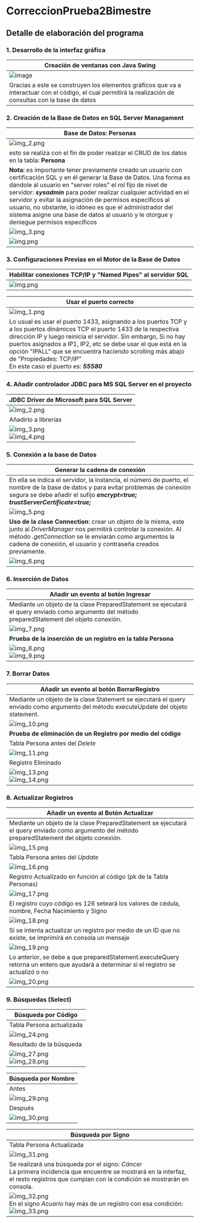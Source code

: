 # CorreccionPrueba2Bimestre
## Detalle de elaboración del programa
### 1. Desarrollo de la interfaz gráfica
|Creación de ventanas con Java Swing|
|-|
|![image](https://github.com/DavidPK8/CorreccionPrueba2Bimestre/assets/117743650/db825df7-b486-4d35-a3ca-6eedc59a4f0e)|
|Gracias a este se construyen los elementos gráficos que va a interactuar con el código, el cual permitirá la realización de consultas con la base de datos|
### 2. Creación de la Base de Datos en SQL Server Managament
| Base de Datos: Personas                                                                                                                                                                                                                                                                                                                                                                                                                                                              |
|--------------------------------------------------------------------------------------------------------------------------------------------------------------------------------------------------------------------------------------------------------------------------------------------------------------------------------------------------------------------------------------------------------------------------------------------------------------------------------------|
| ![img_2.png](img/img_2.png)                                                                                                                                                                                                                                                                                                                                                                                                                                                          |
| esto se realiza con el fin de poder realizar el CRUD de los datos en la tabla: **Persona**                                                                                                                                                                                                                                                                                                                                                                                           |
| **Nota:** es importante tener previamente creado un usuario con certificación SQL y en él generar la Base de Datos. Una forma es dándole al usuario en "server roles" el rol fijo de nivel de servidor: ***sysadmin*** para poder realizar cualquier actividad en el servidor y evitar la asignación de permisos específicos al usuario, no obstante, lo idóneo es que el administrador del sistema asigne una base de datos al usuario y le otorgue y deniegue permisos específicos |
| ![img_3.png](img/img_3.png)                                                                                                                                                                                                                                                                                                                                                                                                                                                          |
| ![img.png](img/img4.png)                                                                                                                                                                                                                                                                                                                                                                                                                                                             <br/>|

### 3. Configuraciones Previas en el Motor de la Base de Datos
| Habilitar conexiones TCP/IP y "Named Pipes" al servidor SQL |
|------------------------------------------------------------|
|![img.png](img/img36.png)|

| Usar el puerto correcto                                                                                                                                                                                                                                                                                                                                                                        |
|------------------------------------------------------------------------------------------------------------------------------------------------------------------------------------------------------------------------------------------------------------------------------------------------------------------------------------------------------------------------------------------------|
| ![img_1.png](img/img_1.png)                                                                                                                                                                                                                                                                                                                                                                        |
| Lo usual es usar el puerto 1433, asignando a los puertos TCP y a los puertos dinámicos TCP el puerto 1433 de la respectiva dirección IP y luego reinicia el servidor. Sin embargo, Si no hay puertos asignados a IP1, IP2, etc se debe usar el que está en la opción "IPALL" que se encuentra haciendo scrolling más abajo de "Propiedades: TCP/IP"<br/>En este caso el puerto es: ***55580*** |

### 4. Añadir controlador JDBC para MS SQL Server en el proyecto
| JDBC Driver de Microsoft para SQL Server |
|-----------------------------------------|
| ![img_2.png](img/img_34.png)                 |
| Añadirlo a librerías                    |
|![img_3.png](img/img_35.png)                                         <br/>![img_4.png](img/img_4.png)|

### 5. Conexión a la base de Datos
| Generar la cadena de conexión                                                                                                                                                                                                                                 |
|---------------------------------------------------------------------------------------------------------------------------------------------------------------------------------------------------------------------------------------------------------------|
| En ella se indica el servidor, la instancia, el número de puerto, el nombre de la base de datos y para evitar problemas de conexión segura se debe añadir el sufijo ***encrypt=true; trustServerCertificate=true;***                                          |
| ![img_5.png](img/img_5.png)                                                                                                                                                                                                                                       |
| **Uso de la clase Connection**: crear un objeto de la misma, este junto al *DriverManager* nos permitirá controlar la conexión. Al método *.getConnection* se le enviarán como argumentos la cadena de conexión, el usuario y contraseña creados previamente. |
| ![img_6.png](img/img_6.png)                                                                                                                                                                                                                                       |

### 6. Inserción de Datos
| Añadir un evento al botón Ingresar                                                                                                              |
|-------------------------------------------------------------------------------------------------------------------------------------------------|
| Mediante un objeto de la clase PreparedStatement se ejecutará el query enviado como argumento del método preparedStatement del objeto conexión. |
| ![img_7.png](img/img_7.png)                                                                                                                         |
| **Prueba de la inserción de un registro en la tabla Persona**                                                                                   |
|  ![img_8.png](img/img_8.png)                                                                                                                                               <br/>![img_9.png](img/img_9.png)|

### 7. Borrar Datos
| Añadir un evento al botón BorrarRegistro                                                                                             |
|--------------------------------------------------------------------------------------------------------------------------------------|
| Mediante un objeto de la clase Statement se ejecutará el query enviado como argumento del método executeUpdate del objeto statement. |
| ![img_10.png](img/img_10.png)                                                                                                            |
| **Prueba de eliminación de un Registro por medio del código**                                                                        |
| Tabla Persona antes del *Delete*                                                                                                     |
| ![img_11.png](img/img_11.png)                                                                                                            |
| Registro Eliminado                                                                                                                   |
| ![img_13.png](img/img_13.png)<br/>![img_14.png](img/img_14.png)                                                                                                            |                                                                                                            

### 8. Actualizar Registros
| Añadir un evento al Botón Actualizar                                                                                                            |
|-------------------------------------------------------------------------------------------------------------------------------------------------|
| Mediante un objeto de la clase PreparedStatement se ejecutará el query enviado como argumento del método preparedStatement del objeto conexión. |
| ![img_15.png](img/img_15.png)                                                                                                                       |
| Tabla Persona antes del *Update*                                                                                                                |
| ![img_16.png](img/img_16.png)                                                                                                                       |
| Registro Actualizado en función al código (pk de la Tabla Personas)                                                                             |
| ![img_17.png](img/img_17.png)                                                                                                                       |
| El registro cuyo código es 126 seteará los valores de cédula, nombre, Fecha Nacimiento y Signo                                                  |
| ![img_18.png](img/img_18.png)                                                                                                                       |
| Si se intenta actualizar un registro por medio de un ID que no existe, se imprimirá en consola un mensaje                                       |
| ![img_19.png](img/img_19.png)                                                                                                                       |
| Lo anterior, se debe a que preparedStatement.executeQuery retorna un entero que ayudará a determinar si el registro se actualizó o no           |
|![img_20.png](img/img_20.png)|

### 9. Búsquedas (Select)
| Búsqueda por Código                                      |
|----------------------------------------------------------|
| Tabla Persona actualizada                                |
| ![img_24.png](img/img_24.png)                                |
| Resultado de la búsqueda                                 |
| ![img_27.png](img/img_27.png)<br/>![img_28.png](img/img_28.png)  |

| Búsqueda por Nombre       |
|---------------------------|
| Antes                     |
| ![img_29.png](img/img_29.png) |
| Después                   |
|![img_30.png](img/img_30.png)|

| Búsqueda por Signo                                                                                                                                                                            |
|-----------------------------------------------------------------------------------------------------------------------------------------------------------------------------------------------|
| Tabla Persona Actualizada                                                                                                                                                                     |
| ![img_31.png](img/img_31.png)                                                                                                                                                                     |
| Se realizará una búsqueda por el signo: *Cáncer*<br/>La primera incidencia que encuentre se mostrará en la interfaz, el resto registros que cumplan con la condición se mostrarán en consola. |
| ![img_32.png](img/img_32.png)<br/>En el signo *Acuario* hay más de un registro con esa condición:![img_33.png](img/img_33.png)                                                                        |

